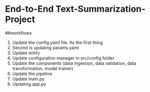 # End-to-End Text-Summarization-Project

##workflows
1. Update the config.yaml file. Its the first thing
2. Second is updating params.yaml
3. Update entity
4. Update configuration manager in src/config folder
5. Update the components (data ingestion, data validation, data transformation, model trainer)
6. Update the pipeline
7. Update main.py
8. Updating app.py